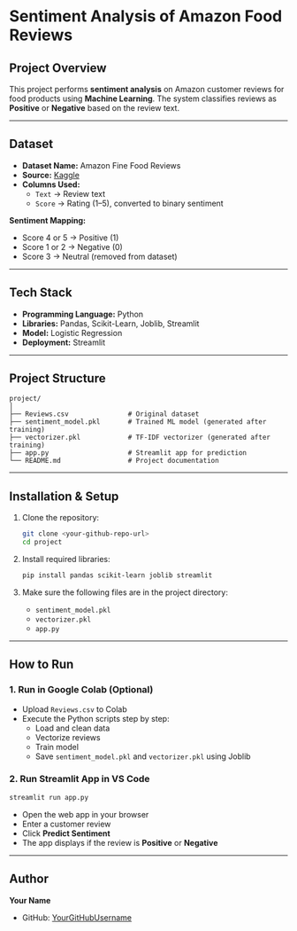 # Sentiment Analysis of Amazon Food Reviews

## Project Overview
This project performs **sentiment analysis** on Amazon customer reviews for food products using **Machine Learning**. 
The system classifies reviews as **Positive** or **Negative** based on the review text.

---

## Dataset
- **Dataset Name:** Amazon Fine Food Reviews  
- **Source:** [Kaggle](https://www.kaggle.com/datasets/snap/amazon-fine-food-reviews)  
- **Columns Used:**
  - `Text` → Review text
  - `Score` → Rating (1–5), converted to binary sentiment

**Sentiment Mapping:**
- Score 4 or 5 → Positive (1)  
- Score 1 or 2 → Negative (0)  
- Score 3 → Neutral (removed from dataset)

---

## Tech Stack
- **Programming Language:** Python
- **Libraries:** Pandas, Scikit-Learn, Joblib, Streamlit
- **Model:** Logistic Regression
- **Deployment:** Streamlit

---

## Project Structure
```
project/
│
├── Reviews.csv               # Original dataset
├── sentiment_model.pkl       # Trained ML model (generated after training)
├── vectorizer.pkl            # TF-IDF vectorizer (generated after training)
├── app.py                    # Streamlit app for prediction
└── README.md                 # Project documentation
```

---

## Installation & Setup
1. Clone the repository:
   ```bash
   git clone <your-github-repo-url>
   cd project
   ```

2. Install required libraries:
   ```bash
   pip install pandas scikit-learn joblib streamlit
   ```

3. Make sure the following files are in the project directory:
   - `sentiment_model.pkl`
   - `vectorizer.pkl`
   - `app.py`

---

## How to Run

### 1. Run in Google Colab (Optional)
- Upload `Reviews.csv` to Colab
- Execute the Python scripts step by step:
  - Load and clean data
  - Vectorize reviews
  - Train model
  - Save `sentiment_model.pkl` and `vectorizer.pkl` using Joblib

### 2. Run Streamlit App in VS Code
```bash
streamlit run app.py
```
- Open the web app in your browser
- Enter a customer review
- Click **Predict Sentiment**
- The app displays if the review is **Positive** or **Negative**

---

## Author
**Your Name**  
- GitHub: [YourGitHubUsername](https://github.com/YourGitHubUsername)  
